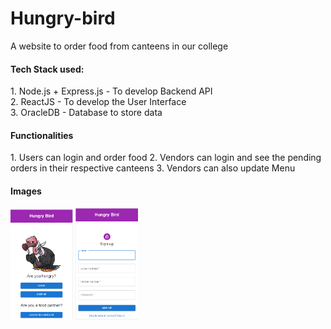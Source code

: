 # Hungry-bird
A website to order food from canteens in our college <br/>
<h4>Tech Stack used:</h4>
1. Node.js + Express.js - To develop Backend API<br/>
2. ReactJS - To develop the User Interface<br/>
3. OracleDB - Database to store data<br/>

<h4>Functionalities</h4>
1. Users can login and order food
2. Vendors can login and see the pending orders in their respective canteens
3. Vendors can also update Menu

<h4>Images</h4>
<p float="left">
<img src = "./images/landing_page.png" alt = "Mobile view of Landing page" width="100"/>
<img src = "./images/signup_page.png" alt = "Mobile view of Signup page" width="100px"/>
</p>


